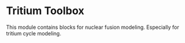 # Tritium Toolbox

This module contains blocks for nuclear fusion modeling. Especially for tritium cycle modeling.